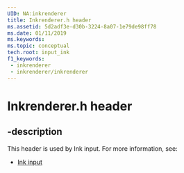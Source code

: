 ```yaml
---
UID: NA:inkrenderer
title: Inkrenderer.h header
ms.assetid: 5d2adf3e-d30b-3224-8a07-1e79de98ff78
ms.date: 01/11/2019
ms.keywords: 
ms.topic: conceptual
tech.root: input_ink
f1_keywords:
 - inkrenderer
 - inkrenderer/inkrenderer
---
```


# Inkrenderer.h header


## -description

This header is used by Ink input. For more information, see:

- [Ink input](../_input_ink/index.md)

